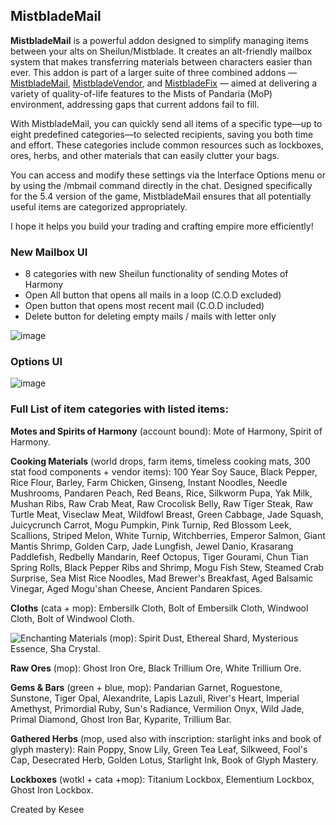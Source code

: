 ## MistbladeMail

**MistbladeMail** is a powerful addon designed to simplify managing items between your alts on Sheilun/Mistblade. It creates an alt-friendly mailbox system that makes transferring materials between characters easier than ever. This addon is part of a larger suite of three combined addons — [MistbladeMail](https://github.com/KeseeX/_MistbladeMail), [MistbladeVendor](https://github.com/KeseeX/_MistbladeVendor), and [MistbladeFix](https://github.com/KeseeX/_MistbladeFix) — aimed at delivering a variety of quality-of-life features to the Mists of Pandaria (MoP) environment, addressing gaps that current addons fail to fill.

With MistbladeMail, you can quickly send all items of a specific type—up to eight predefined categories—to selected recipients, saving you both time and effort. These categories include common resources such as lockboxes, ores, herbs, and other materials that can easily clutter your bags.

You can access and modify these settings via the Interface Options menu or by using the /mbmail command directly in the chat. Designed specifically for the 5.4 version of the game, MistbladeMail ensures that all potentially useful items are categorized appropriately.

I hope it helps you build your trading and crafting empire more efficiently!



### New Mailbox UI 


* 8 categories with new Sheilun functionality of sending Motes of Harmony
* Open All button that opens all mails in a loop (C.O.D excluded)
* Open button that opens most recent mail (C.O.D included)
* Delete button for deleting empty mails / mails with letter only


![image](https://github.com/user-attachments/assets/eb890e86-77b4-4753-9611-e299d77dad4a)


### Options UI

![image](https://github.com/user-attachments/assets/d62c9844-134c-4313-b9ab-c2ad9374279e)

### Full List of item categories with listed items:


**Motes and Spirits of Harmony** (account bound): Mote of Harmony, Spirit of Harmony.


**Cooking Materials** (world drops, farm items, timeless cooking mats, 300 stat food components + vendor items): 100 Year Soy Sauce, Black Pepper, Rice Flour, Barley, Farm Chicken, Ginseng, Instant Noodles, Needle Mushrooms, Pandaren Peach, Red Beans, Rice, Silkworm Pupa, Yak Milk, Mushan Ribs, Raw Crab Meat, Raw Crocolisk Belly, Raw Tiger Steak, Raw Turtle Meat, Viseclaw Meat, Wildfowl Breast, Green Cabbage, Jade Squash, Juicycrunch Carrot, Mogu Pumpkin, Pink Turnip, Red Blossom Leek, Scallions, Striped Melon, White Turnip, Witchberries, Emperor Salmon, Giant Mantis Shrimp, Golden Carp, Jade Lungfish, Jewel Danio, Krasarang Paddlefish, Redbelly Mandarin, Reef Octopus, Tiger Gourami, Chun Tian Spring Rolls, Black Pepper Ribs and Shrimp, Mogu Fish Stew, Steamed Crab Surprise, Sea Mist Rice Noodles, Mad Brewer's Breakfast, Aged Balsamic Vinegar, Aged Mogu'shan Cheese, Ancient Pandaren Spices.


**Cloths** (cata + mop): Embersilk Cloth, Bolt of Embersilk Cloth, Windwool Cloth, Bolt of Windwool Cloth.


![Enchanting Materials](https://img.shields.io/badge/Enchanting%20Materials-cyan?style=flat-square&color=00FFFF) (mop): Spirit Dust, Ethereal Shard, Mysterious Essence, Sha Crystal.


**Raw Ores** (mop): Ghost Iron Ore, Black Trillium Ore, White Trillium Ore.


**Gems & Bars** (green + blue, mop): Pandarian Garnet, Roguestone, Sunstone, Tiger Opal, Alexandrite, Lapis Lazuli, River's Heart, Imperial Amethyst, Primordial Ruby, Sun's Radiance, Vermilion Onyx, Wild Jade, Primal Diamond, Ghost Iron Bar, Kyparite, Trillium Bar.


**Gathered Herbs** (mop, used also with inscription: starlight inks and book of glyph mastery): Rain Poppy, Snow Lily, Green Tea Leaf, Silkweed, Fool's Cap, Desecrated Herb, Golden Lotus, Starlight Ink, Book of Glyph Mastery.


**Lockboxes** (wotkl + cata  +mop): Titanium Lockbox, Elementium Lockbox, Ghost Iron Lockbox.


Created by Kesee
